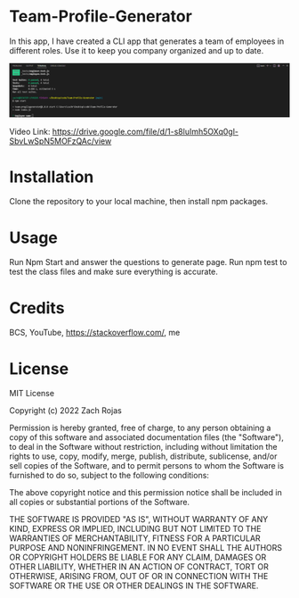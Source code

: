 # Team-Profile-Generator

In this app, I have created a CLI app that generates a team of employees in different roles. Use it to keep you company organized and up to date.

![CLI](./assets/ScreenshotCLI.png?raw=true "Screenshot")

Video Link: https://drive.google.com/file/d/1-s8luImh5OXq0gl-SbvLwSpN5MOFzQAc/view

# Installation

Clone the repository to your local machine, then install npm packages. 

# Usage

Run Npm Start and answer the questions to generate page. Run npm test to test the class files and make sure everything is accurate.

# Credits

BCS, YouTube, https://stackoverflow.com/, me

# License

MIT License

Copyright (c) 2022 Zach Rojas

Permission is hereby granted, free of charge, to any person obtaining a copy
of this software and associated documentation files (the "Software"), to deal
in the Software without restriction, including without limitation the rights
to use, copy, modify, merge, publish, distribute, sublicense, and/or sell
copies of the Software, and to permit persons to whom the Software is
furnished to do so, subject to the following conditions:

The above copyright notice and this permission notice shall be included in all
copies or substantial portions of the Software.

THE SOFTWARE IS PROVIDED "AS IS", WITHOUT WARRANTY OF ANY KIND, EXPRESS OR
IMPLIED, INCLUDING BUT NOT LIMITED TO THE WARRANTIES OF MERCHANTABILITY,
FITNESS FOR A PARTICULAR PURPOSE AND NONINFRINGEMENT. IN NO EVENT SHALL THE
AUTHORS OR COPYRIGHT HOLDERS BE LIABLE FOR ANY CLAIM, DAMAGES OR OTHER
LIABILITY, WHETHER IN AN ACTION OF CONTRACT, TORT OR OTHERWISE, ARISING FROM,
OUT OF OR IN CONNECTION WITH THE SOFTWARE OR THE USE OR OTHER DEALINGS IN THE
SOFTWARE.
